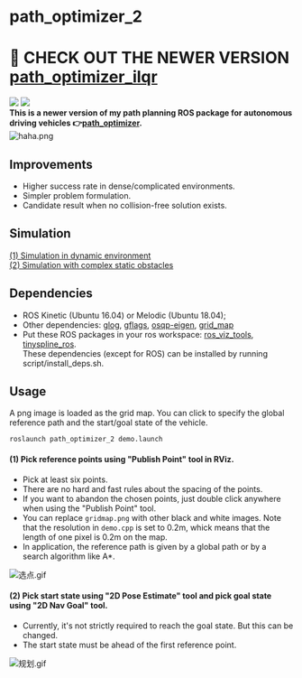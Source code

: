 # path_optimizer_2
# :bell: CHECK OUT THE NEWER VERSION [path_optimizer_ilqr](https://github.com/LiJiangnanBit/path_optimizer_ilqr)  

![](https://img.shields.io/badge/ROS-Kinetic-orange)  ![](https://img.shields.io/badge/ROS-Melodic-blue)     
**This is a newer version of my path planning ROS package for autonomous driving vehicles 👉[path_optimizer](https://github.com/LiJiangnanBit/path_optimizer).**  
![haha.png](https://i.loli.net/2021/11/02/VQLH5eRFmTDcgBM.png)  
## Improvements
- Higher success rate in dense/complicated environments.  
- Simpler problem formulation.  
- Candidate result when no collision-free solution exists.  
## Simulation
[(1) Simulation in dynamic environment](https://vimeo.com/498950818)  
[(2) Simulation with complex static obstacles](https://vimeo.com/498591477)  
## Dependencies  
<!-- :atom: TO BE UPDATED.  
For now, refer to 👉[path_optimizer](https://github.com/LiJiangnanBit/path_optimizer). It's generally the same.   -->  
- ROS Kinetic (Ubuntu 16.04) or Melodic (Ubuntu 18.04);  
- Other dependencies: [glog](https://github.com/google/glog),  [gflags](https://github.com/gflags/gflags), [osqp-eigen](https://github.com/robotology/osqp-eigen), [grid_map](https://github.com/ANYbotics/grid_map)  
-  Put these ROS packages in your ros workspace:  [ros_viz_tools](https://github.com/Magic-wei/ros_viz_tools), [tinyspline_ros](https://github.com/qutas/tinyspline_ros).  
These dependencies (except for ROS) can be installed by running script/install_deps.sh.  
## Usage
A png image is loaded as the grid map. You can click to specify the global reference path and the start/goal state of the vehicle.  
~~~
roslaunch path_optimizer_2 demo.launch
~~~
#### (1) Pick reference points using "Publish Point" tool in RViz.  
- Pick at least six points.  
- There are no hard and fast rules about the spacing of the points.  
- If you want to abandon the chosen points, just double click anywhere when using the "Publish Point" tool.  
- You can replace `gridmap.png` with other black and white images. Note that the resolution in `demo.cpp` is set to 0.2m, whick means that the length of one pixel is 0.2m on the map.  
- In application, the reference path is given by a global path or by a search algorithm like A*.  

![选点.gif](https://i.loli.net/2020/04/12/kRItwQTh5GJWHxV.gif)  
#### (2) Pick start state using "2D Pose Estimate" tool and pick goal state using "2D Nav Goal" tool.  
- Currently, it's not strictly required to reach the goal state. But this can be changed.    
- The start state must be ahead of the first reference point.  

![规划.gif](https://i.loli.net/2020/04/12/XmxgwTGRI1MtoVK.gif)  
